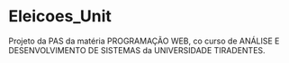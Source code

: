 # Eleicoes_Unit
Projeto da PAS da matéria PROGRAMAÇÃO WEB, co curso de ANÁLISE E DESENVOLVIMENTO DE SISTEMAS da UNIVERSIDADE TIRADENTES.
